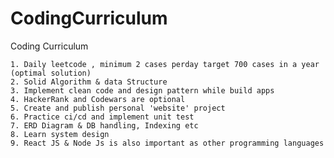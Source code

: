 # CodingCurriculum
Coding Curriculum


	1. Daily leetcode , minimum 2 cases perday target 700 cases in a year (optimal solution)
	2. Solid Algorithm & data Structure
	3. Implement clean code and design pattern while build apps
	4. HackerRank and Codewars are optional
	5. Create and publish personal 'website' project
	6. Practice ci/cd and implement unit test
	7. ERD Diagram & DB handling, Indexing etc
	8. Learn system design
	9. React JS & Node Js is also important as other programming languages









